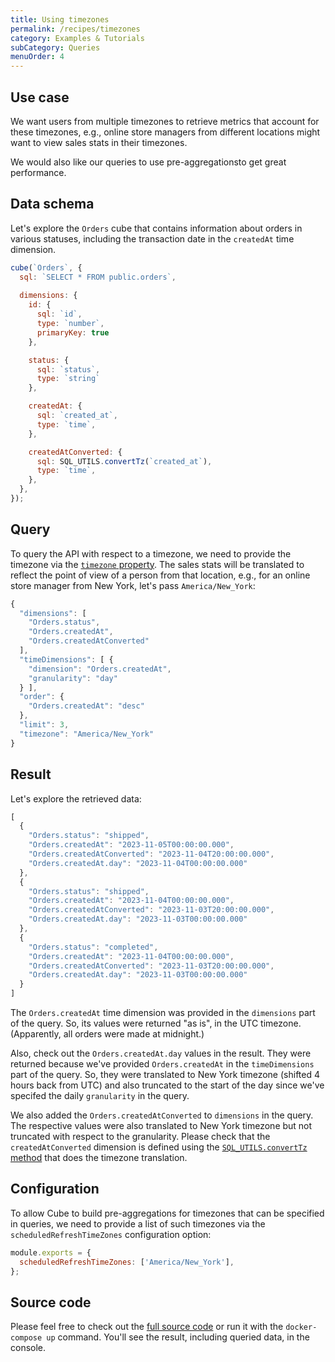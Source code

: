 ```yaml
---
title: Using timezones
permalink: /recipes/timezones
category: Examples & Tutorials
subCategory: Queries
menuOrder: 4
---
```


## Use case

We want users from multiple timezones to retrieve metrics that account for these timezones, e.g., online store managers from different locations might want to view sales stats in their timezones.

We would also like our queries to use pre-aggregationsto get great performance.

## Data schema

Let's explore the `Orders` cube that contains information about
orders in various statuses, including the transaction date
in the `createdAt` time dimension.

```javascript
cube(`Orders`, {
  sql: `SELECT * FROM public.orders`,
  
  dimensions: {
    id: {
      sql: `id`,
      type: `number`,
      primaryKey: true
    },

    status: {
      sql: `status`,
      type: `string`
    },

    createdAt: {
      sql: `created_at`,
      type: `time`,
    },

    createdAtConverted: {
      sql: SQL_UTILS.convertTz(`created_at`),
      type: `time`,
    },
  },
});
```

## Query

To query the API with respect to a timezone, we need to provide the timezone via the [`timezone` property](https://cube.dev/docs/query-format#query-properties). The sales stats will be translated to reflect the point of view of a person from that location, e.g., for an online store manager from New York, let's pass `America/New_York`:

```javascript
{
  "dimensions": [
    "Orders.status",
    "Orders.createdAt",
    "Orders.createdAtConverted"
  ],
  "timeDimensions": [ {
    "dimension": "Orders.createdAt",
    "granularity": "day"
  } ],
  "order": {
    "Orders.createdAt": "desc"
  },
  "limit": 3,
  "timezone": "America/New_York"
}
```

## Result

Let's explore the retrieved data:

```javascript
[
  {
    "Orders.status": "shipped",
    "Orders.createdAt": "2023-11-05T00:00:00.000",
    "Orders.createdAtConverted": "2023-11-04T20:00:00.000",
    "Orders.createdAt.day": "2023-11-04T00:00:00.000"
  },
  {
    "Orders.status": "shipped",
    "Orders.createdAt": "2023-11-04T00:00:00.000",
    "Orders.createdAtConverted": "2023-11-03T20:00:00.000",
    "Orders.createdAt.day": "2023-11-03T00:00:00.000"
  },
  {
    "Orders.status": "completed",
    "Orders.createdAt": "2023-11-04T00:00:00.000",
    "Orders.createdAtConverted": "2023-11-03T20:00:00.000",
    "Orders.createdAt.day": "2023-11-03T00:00:00.000"
  }
]
```

The `Orders.createdAt` time dimension was provided in the `dimensions` part of the query. So, its values were returned "as is", in the UTC timezone. (Apparently, all orders were made at midnight.)

Also, check out the `Orders.createdAt.day` values in the result. They were returned because we've provided `Orders.createdAt` in the `timeDimensions` part of the query. So, they were translated to New York timezone (shifted 4 hours back from UTC) and also truncated to the start of the day since we've specifed the daily `granularity` in the query.

We also added the `Orders.createdAtConverted` to `dimensions` in the query. The respective values were also translated to New York timezone but not truncated with respect to the granularity. Please check that the `createdAtConverted` dimension is defined using the [`SQL_UTILS.convertTz` method](https://cube.dev/docs/schema/reference/cube#convert-tz) that does the timezone translation.

## Configuration

To allow Cube to build pre-aggregations for timezones that can be specified in queries, we need to provide a list of such timezones via the `scheduledRefreshTimeZones` configuration option:

```javascript
module.exports = {
  scheduledRefreshTimeZones: ['America/New_York'],
};
```

## Source code

Please feel free to check out the [full source code](https://github.com/cube-js/cube.js/tree/master/examples/recipes/timezones) or run it with the `docker-compose up` command. You'll see the result, including queried data, in the console.